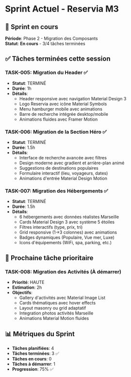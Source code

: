 # Sprint Actuel - Reservia M3

## 🎯 Sprint en cours
**Période**: Phase 2 - Migration des Composants  
**Statut**: **En cours** - 3/4 tâches terminées

## ✅ Tâches terminées cette session

### TASK-005: Migration du Header ✅
- **Statut**: TERMINÉ
- **Durée**: 1h
- **Détails**:
  - Header responsive avec navigation Material Design 3
  - Logo Reservia avec icône Material Symbols
  - Menu hamburger mobile avec animations
  - Barre de recherche intégrée desktop/mobile
  - Animations fluides avec Framer Motion

### TASK-006: Migration de la Section Héro ✅
- **Statut**: TERMINÉ  
- **Durée**: 1.5h
- **Détails**:
  - Interface de recherche avancée avec filtres
  - Design moderne avec gradient et arrière-plan animé
  - Suggestions de destinations populaires
  - Formulaire interactif (lieu, voyageurs, dates)
  - Animations d'entrée Material Design Motion

### TASK-007: Migration des Hébergements ✅
- **Statut**: TERMINÉ
- **Durée**: 1.5h
- **Détails**:
  - 6 hébergements avec données réalistes Marseille
  - Cards Material Design 3 avec système 5 étoiles
  - Filtres interactifs (type, prix, tri) 
  - Grid responsive (1→3 colonnes) avec animations
  - Badges dynamiques (Populaire, Vue mer, Luxe)
  - Icons d'équipements (WiFi, spa, parking, etc.)

## 🔄 Prochaine tâche prioritaire

### TASK-008: Migration des Activités (À démarrer)
- **Priorité**: HAUTE
- **Estimation**: 2h
- **Objectifs**:
  - Gallery d'activités avec Material Image List
  - Cards thématiques avec hover effects
  - Layout masonry ou grid adaptatif
  - Integration photos activités Marseille
  - Animations Material Motion fluides

## 📊 Métriques du Sprint
- **Tâches planifiées**: 4
- **Tâches terminées**: 3 ✅
- **Tâches en cours**: 0
- **Tâches à démarrer**: 1
- **Progression**: 75% ✅
